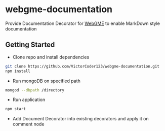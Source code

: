 # webgme-documentation 
Provide Documentation Decorator for [WebGME](webgme.org) to enable MarkDown style documentation

## Getting Started

* Clone repo and install dependencies
```bash
git clone https://github.com/VictorCoder123/webgme-documentation.git
npm install
```

* Run mongoDB on specified path
```bash
mongod --dbpath /directory
```

* Run application
```bash
npm start
```

* Add Document Decorator into existing decorators and apply it on comment node